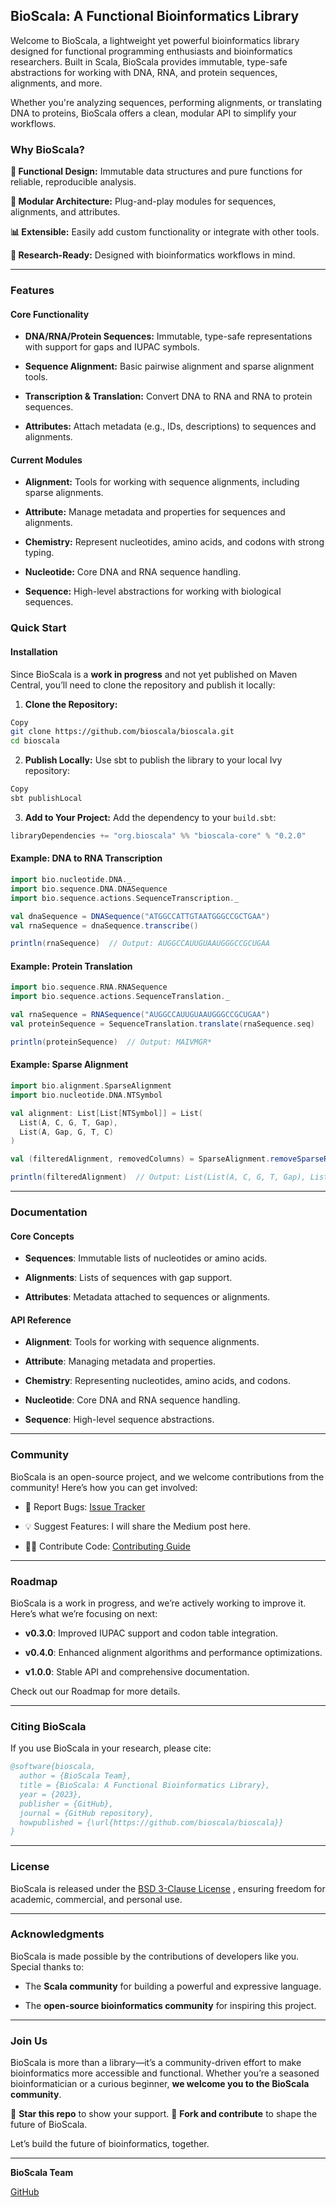## BioScala: A Functional Bioinformatics Library
Welcome to BioScala, a lightweight yet powerful bioinformatics library designed for functional programming enthusiasts and bioinformatics researchers. Built in Scala, BioScala provides immutable, type-safe abstractions for working with DNA, RNA, and protein sequences, alignments, and more.

Whether you're analyzing sequences, performing alignments, or translating DNA to proteins, BioScala offers a clean, modular API to simplify your workflows.

### Why BioScala?
**🧬 Functional Design:** Immutable data structures and pure functions for reliable, reproducible analysis.

**🧩 Modular Architecture:** Plug-and-play modules for sequences, alignments, and attributes.

**📊 Extensible:** Easily add custom functionality or integrate with other tools.

**🔬 Research-Ready:** Designed with bioinformatics workflows in mind.

---

### Features
#### Core Functionality

- **DNA/RNA/Protein Sequences:** Immutable, type-safe representations with support for gaps and IUPAC symbols.

- **Sequence Alignment:** Basic pairwise alignment and sparse alignment tools.

- **Transcription & Translation:** Convert DNA to RNA and RNA to protein sequences.

- **Attributes:** Attach metadata (e.g., IDs, descriptions) to sequences and alignments.

#### Current Modules

- **Alignment:** Tools for working with sequence alignments, including sparse alignments.

- **Attribute:** Manage metadata and properties for sequences and alignments.

- **Chemistry:** Represent nucleotides, amino acids, and codons with strong typing.

- **Nucleotide:** Core DNA and RNA sequence handling.

- **Sequence:** High-level abstractions for working with biological sequences.

### Quick Start

#### Installation

Since BioScala is a **work in progress** and not yet published on Maven Central, you’ll need to clone the repository and publish it locally:

1. **Clone the Repository:**
```bash
Copy
git clone https://github.com/bioscala/bioscala.git
cd bioscala
```

2. **Publish Locally:**
Use sbt to publish the library to your local Ivy repository:
```bash
Copy
sbt publishLocal
```

3. **Add to Your Project:**
Add the dependency to your `build.sbt`:
```scala
libraryDependencies += "org.bioscala" %% "bioscala-core" % "0.2.0"
```

#### Example: DNA to RNA Transcription
```scala
import bio.nucleotide.DNA._
import bio.sequence.DNA.DNASequence
import bio.sequence.actions.SequenceTranscription._

val dnaSequence = DNASequence("ATGGCCATTGTAATGGGCCGCTGAA")
val rnaSequence = dnaSequence.transcribe()

println(rnaSequence)  // Output: AUGGCCAUUGUAAUGGGCCGCUGAA
```

#### Example: Protein Translation
```scala
import bio.sequence.RNA.RNASequence
import bio.sequence.actions.SequenceTranslation._

val rnaSequence = RNASequence("AUGGCCAUUGUAAUGGGCCGCUGAA")
val proteinSequence = SequenceTranslation.translate(rnaSequence.seq)

println(proteinSequence)  // Output: MAIVMGR*
```

#### Example: Sparse Alignment
```scala
import bio.alignment.SparseAlignment
import bio.nucleotide.DNA.NTSymbol

val alignment: List[List[NTSymbol]] = List(
  List(A, C, G, T, Gap),
  List(A, Gap, G, T, C)
)

val (filteredAlignment, removedColumns) = SparseAlignment.removeSparseRows(alignment, minSymbols = 2)

println(filteredAlignment)  // Output: List(List(A, C, G, T, Gap), List(A, Gap, G, T, C))
```

---

### Documentation

#### Core Concepts
- **Sequences**: Immutable lists of nucleotides or amino acids.

- **Alignments**: Lists of sequences with gap support.

- **Attributes**: Metadata attached to sequences or alignments.

#### API Reference
- **Alignment**: Tools for working with sequence alignments.

- **Attribute**: Managing metadata and properties.

- **Chemistry**: Representing nucleotides, amino acids, and codons.

- **Nucleotide**: Core DNA and RNA sequence handling.

- **Sequence**: High-level sequence abstractions.

---

### Community
BioScala is an open-source project, and we welcome contributions from the community! Here’s how you can get involved:

- 🐛 Report Bugs: [Issue Tracker](https://github.com/bioscala/bioscala/issues)

- 💡 Suggest Features: I will share the Medium post here.

- 👩‍💻 Contribute Code: [Contributing Guide](https://github.com/bioscala/bioscala/blob/master/CONTRIBUTING.md)

---

### Roadmap
BioScala is a work in progress, and we’re actively working to improve it. Here’s what we’re focusing on next:

- **v0.3.0**: Improved IUPAC support and codon table integration.

- **v0.4.0**: Enhanced alignment algorithms and performance optimizations.

- **v1.0.0**: Stable API and comprehensive documentation.

Check out our Roadmap for more details.

---

### Citing BioScala
If you use BioScala in your research, please cite:

```bibtex
@software{bioscala,
  author = {BioScala Team},
  title = {BioScala: A Functional Bioinformatics Library},
  year = {2023},
  publisher = {GitHub},
  journal = {GitHub repository},
  howpublished = {\url{https://github.com/bioscala/bioscala}}
}
```

---

### License
BioScala is released under the [BSD 3-Clause License](https://github.com/bioscala/bioscala/blob/master/LICENSE)
, ensuring freedom for academic, commercial, and personal use.

---

### Acknowledgments

BioScala is made possible by the contributions of developers like you. Special thanks to:

- The **Scala community** for building a powerful and expressive language.

- The **open-source bioinformatics community** for inspiring this project.

---

### Join Us
BioScala is more than a library—it’s a community-driven effort to make bioinformatics more accessible and functional. 
Whether you’re a seasoned bioinformatician or a curious beginner, **we welcome you to the BioScala community**.

🌟 **Star this repo** to show your support.
🚀 **Fork and contribute** to shape the future of BioScala.

Let’s build the future of bioinformatics, together.

---

**BioScala Team**

[GitHub](https://github.com/bioscala)